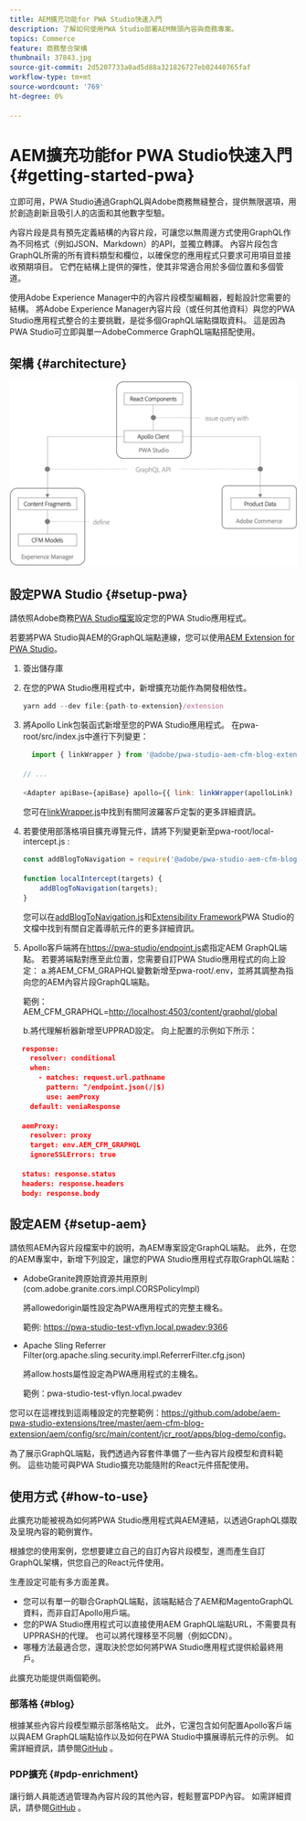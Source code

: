 ```yaml
---
title: AEM擴充功能for PWA Studio快速入門
description: 了解如何使用PWA Studio部署AEM無頭內容與商務專案。
topics: Commerce
feature: 商務整合架構
thumbnail: 37843.jpg
source-git-commit: 2d5207733a0ad5d88a321826727eb02440765faf
workflow-type: tm+mt
source-wordcount: '769'
ht-degree: 0%

---
```



# AEM擴充功能for PWA Studio快速入門 {#getting-started-pwa}

立即可用，PWA Studio通過GraphQL與Adobe商務無縫整合，提供無限選項，用於創造創新且吸引人的店面和其他數字型驗。

內容片段是具有預先定義結構的內容片段，可讓您以無周邊方式使用GraphQL作為不同格式（例如JSON、Markdown）的API，並獨立轉譯。 內容片段包含GraphQL所需的所有資料類型和欄位，以確保您的應用程式只要求可用項目並接收預期項目。 它們在結構上提供的彈性，使其非常適合用於多個位置和多個管道。

使用Adobe Experience Manager中的內容片段模型編輯器，輕鬆設計您需要的結構。 將Adobe Experience Manager內容片段（或任何其他資料）與您的PWA Studio應用程式整合的主要挑戰，是從多個GraphQL端點擷取資料。 這是因為PWA Studio可立即與單一AdobeCommerce GraphQL端點搭配使用。

## 架構 {#architecture}

![PWA無頭架構](/help/commerce-cloud/assets/PWA-Studio_Architecture.png)

## 設定PWA Studio {#setup-pwa}

請依照Adobe商務[PWA Studio檔案](https://magento.github.io/pwa-studio/tutorials/)設定您的PWA Studio應用程式。

若要將PWA Studio與AEM的GraphQL端點連線，您可以使用[AEM Extension for PWA Studio](https://github.com/adobe/aem-pwa-studio-extensions)。

1. 簽出儲存庫

1. 在您的PWA Studio應用程式中，新增擴充功能作為開發相依性。

   ```javascript
   yarn add --dev file:{path-to-extension}/extension
   ```

1. 將Apollo Link包裝函式新增至您的PWA Studio應用程式。 在pwa-root/src/index.js中進行下列變更：

   ```javascript
     import { linkWrapper } from '@adobe/pwa-studio-aem-cfm-blog-extension';
   
   // ...
   
   <Adapter apiBase={apiBase} apollo={{ link: linkWrapper(apolloLink) }} store={store}>
   ```

   您可在[linkWrapper.js](https://github.com/adobe/aem-pwa-studio-extensions/blob/master/aem-cfm-blog-extension/extension/src/linkWrapper.js)中找到有關阿波羅客戶定製的更多詳細資訊。

1. 若要使用部落格項目擴充導覽元件，請將下列變更新至pwa-root/local-intercept.js :

   ```javascript
   const addBlogToNavigation = require('@adobe/pwa-studio-aem-cfm-blog-extension/src/addBlogToNavigation');
   
   function localIntercept(targets) {
       addBlogToNavigation(targets);
   }    
   ```

   您可以在[addBlogToNavigation.js](https://github.com/adobe/aem-pwa-studio-extensions/blob/master/aem-cfm-blog-extension/extension/src/addBlogToNavigation.js)和[Extensibility Framework](https://magento.github.io/pwa-studio/pwa-buildpack/extensibility-framework/)PWA Studio的文檔中找到有關自定義導航元件的更多詳細資訊。

1. Apollo客戶端將在<https://pwa-studio/endpoint.js>處指定AEM GraphQL端點。 若要將端點對應至此位置，您需要自訂PWA Studio應用程式的向上設定：
a.將AEM_CFM_GRAPHQL變數新增至pwa-root/.env，並將其調整為指向您的AEM內容片段GraphQL端點。

   範例：AEM_CFM_GRAPHQL=<http://localhost:4503/content/graphql/global>

   b.將代理解析器新增至UPPRAD設定。 向上配置的示例如下所示：

```json
   response:
     resolver: conditional
     when:
       - matches: request.url.pathname
         pattern: ^/endpoint.json(/|$)
         use: aemProxy
     default: veniaResponse

   aemProxy:
     resolver: proxy
     target: env.AEM_CFM_GRAPHQL
     ignoreSSLErrors: true

   status: response.status
   headers: response.headers
   body: response.body
```

## 設定AEM {#setup-aem}

請依照AEM內容片段檔案中的說明，為AEM專案設定GraphQL端點。 此外，在您的AEM專案中，新增下列設定，讓您的PWA Studio應用程式存取GraphQL端點：

* AdobeGranite跨原始資源共用原則(com.adobe.granite.cors.impl.CORSPolicyImpl)

   將allowedorigin屬性設定為PWA應用程式的完整主機名。

   範例:  <https://pwa-studio-test-vflyn.local.pwadev:9366>

* Apache Sling Referrer Filter(org.apache.sling.security.impl.ReferrerFilter.cfg.json)

   將allow.hosts屬性設定為PWA應用程式的主機名。

   範例：pwa-studio-test-vflyn.local.pwadev

您可以在這裡找到這兩種設定的完整範例：<https://github.com/adobe/aem-pwa-studio-extensions/tree/master/aem-cfm-blog-extension/aem/config/src/main/content/jcr_root/apps/blog-demo/config>。

為了展示GraphQL端點，我們透過內容套件準備了一些內容片段模型和資料範例。 這些功能可與PWA Studio擴充功能隨附的React元件搭配使用。

## 使用方式 {#how-to-use}

此擴充功能被視為如何將PWA Studio應用程式與AEM連結，以透過GraphQL擷取及呈現內容的範例實作。

根據您的使用案例，您想要建立自己的自訂內容片段模型，進而產生自訂GraphQL架構，供您自己的React元件使用。

生產設定可能有多方面差異。

* 您可以有單一的聯合GraphQL端點，該端點結合了AEM和MagentoGraphQL資料，而非自訂Apollo用戶端。
* 您的PWA Studio應用程式可以直接使用AEM GraphQL端點URL，不需要具有UPPRASH的代理。 也可以將代理移至不同層（例如CDN）。
* 哪種方法最適合您，還取決於您如何將PWA Studio應用程式提供給最終用戶。

此擴充功能提供兩個範例。

### 部落格 {#blog}

根據某些內容片段模型顯示部落格貼文。 此外，它還包含如何配置Apollo客戶端以與AEM GraphQL端點協作以及如何在PWA Studio中擴展導航元件的示例。 如需詳細資訊，請參閱[GitHub](https://github.com/adobe/aem-pwa-studio-extensions/tree/master/aem-cfm-blog-extension) 。

### PDP擴充 {#pdp-enrichment}

讓行銷人員能透過管理為內容片段的其他內容，輕鬆豐富PDP內容。  如需詳細資訊，請參閱[GitHub](https://github.com/adobe/aem-pwa-studio-extensions/tree/master/aem-cif-product-page-extension) 。
